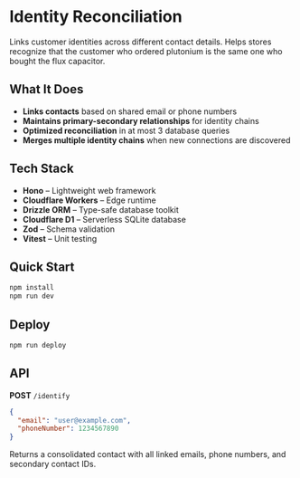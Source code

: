 # Identity Reconciliation

Links customer identities across different contact details. Helps stores recognize that the customer who ordered plutonium is the same one who bought the flux capacitor.

## What It Does

- **Links contacts** based on shared email or phone numbers
- **Maintains primary-secondary relationships** for identity chains
- **Optimized reconciliation** in at most 3 database queries
- **Merges multiple identity chains** when new connections are discovered

## Tech Stack

- **Hono** – Lightweight web framework
- **Cloudflare Workers** – Edge runtime
- **Drizzle ORM** – Type-safe database toolkit
- **Cloudflare D1** – Serverless SQLite database
- **Zod** – Schema validation
- **Vitest** – Unit testing

## Quick Start

```bash
npm install
npm run dev
```

## Deploy

```bash
npm run deploy
```

## API

**POST** `/identify`

```json
{
  "email": "user@example.com",
  "phoneNumber": 1234567890
}
```

Returns a consolidated contact with all linked emails, phone numbers, and secondary contact IDs.
